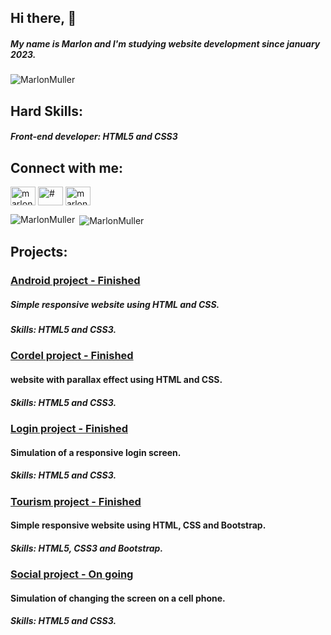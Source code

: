 ## Hi there, :wave:

##### My name is Marlon and I'm studying website development since january 2023.

<p align="left"> <img src="https://komarev.com/ghpvc/?username=MarlonMuller&label=Profile%20views&color=0e75b6&style=flat" alt="MarlonMuller" /> </p>

## Hard Skills:

##### Front-end developer: HTML5 and CSS3  


## Connect with me:

<a href="https://www.linkedin.com/feed/" target="blank"><img align="center" src="https://cdn.jsdelivr.net/npm/simple-icons@3.0.1/icons/linkedin.svg" alt="marlon-muller" height="30" width="40" /></a>
<a href="https://www.instagram.com/marlon_muller.ds/" target="blank"><img align="center" src="https://cdn.jsdelivr.net/npm/simple-icons@3.0.1/icons/instagram.svg" alt="#" height="30" width="40" /></a>
<a href="https://marlon-muller.medium.com/" target="blank"><img align="center" src="https://cdn.jsdelivr.net/npm/simple-icons@3.0.1/icons/medium.svg" alt="marlon_muller" height="30" width="40" /></a>

<p><img align="left" src="https://github-readme-stats.vercel.app/api/top-langs?username=MarlonMuller&show_icons=true&theme=dark&locale=en&layout=compact" alt="MarlonMuller" /></p>
<p>&nbsp;<img align="center" src="https://github-readme-stats.vercel.app/api?username=MarlonMuller&show_icons=true&theme=dark&locale=en" alt="MarlonMuller" /></p>


## Projects:

### <a href="https://marlonmuller.github.io/projeto-android/index.html" target="_blank">Android project - Finished</a>

##### Simple responsive website using HTML and CSS.

##### Skills: HTML5 and CSS3.

### <a href="https://marlonmuller.github.io/projeto-cordel/index.html" target="_blank">Cordel project - Finished</a>

#### website with parallax effect using HTML and CSS.

##### Skills: HTML5 and CSS3.

### <a href="https://marlonmuller.github.io/projeto-login/index.html" target="_blank">Login project - Finished</a>

#### Simulation of a responsive login screen.

##### Skills: HTML5 and CSS3.

### <a href="https://marlonmuller.github.io/projeto-morroItacolomi/index.html" target="_blank">Tourism project - Finished</a>

#### Simple responsive website using HTML, CSS and Bootstrap.

##### Skills: HTML5, CSS3 and Bootstrap.

### <a href="https://marlonmuller.github.io/projeto-social/index.html" target="_blank">Social project - On going</a>

#### Simulation of changing the screen on a cell phone.

##### Skills: HTML5 and CSS3.
<!--
**MarlonMuller/MarlonMuller** is a ✨ _special_ ✨ repository because its `README.md` (this file) appears on your GitHub profile.

Here are some ideas to get you started:

- 🔭 I’m currently working on ...
- 🌱 I’m currently learning ...
- 👯 I’m looking to collaborate on ...
- 🤔 I’m looking for help with ...
- 💬 Ask me about ...
- 📫 How to reach me: ...
- 😄 Pronouns: ...
- ⚡ Fun fact: ...
-->
